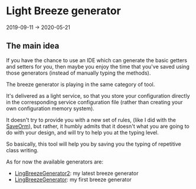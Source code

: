 Light Breeze generator
==================
2019-09-11 -> 2020-05-21




The main idea
--------------

If you have the chance to use an IDE which can generate the basic getters and setters for you,
then maybe you enjoy the time that you've saved using those generators (instead of manually typing the methods).



The breeze generator is playing in the same category of tool.

It's delivered as a light service, so that you store your configuration directly in the corresponding 
service configuration file (rather than creating your own configuration memory system). 


It doesn't try to provide you with a new set of rules, (like I did with the [SaveOrm](https://github.com/lingtalfi/SaveOrm/)),
but rather, it humbly admits that it doesn't what you are going to do with your design,
and will try to help you at the typing level.



So basically, this tool will help you by saving you the typing of repetitive class writing.



As for now the available generators are:

- [LingBreezeGenerator2](https://github.com/lingtalfi/Light_BreezeGenerator/blob/master/doc/pages/ling-breeze-generator-2.md): my latest breeze generator
- [LingBreezeGenerator](https://github.com/lingtalfi/Light_BreezeGenerator/blob/master/doc/pages/ling-breeze-generator.md): my first breeze generator
